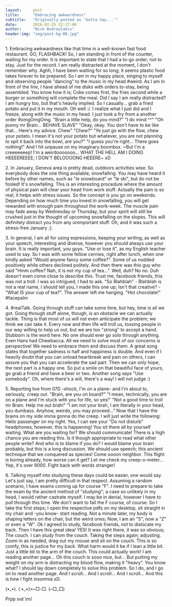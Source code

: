 ```yaml
---
layout:     post
title:      "Embracing awkwardness"
subtitle:   "Originally posted as 'Gotta Say...'"
date:       2016-02-25 22:17:00
author:     "Nick Androulakis"
header-img: "img/post-bg-06.jpg"
---
```


<p>
1. Embracing awkwardness like that time in a well-known fast food restaurant. GO, FLASHBACK! So, I am standing in front of the counter, waiting for my order. It is important to state that I had a to-go order; not to stay. Just for the record. I am really distracted at the moment, I don't remember why. Aghh, I have been waiting for so long; it seems plastic food takes forever to be prepared. So I am in my happy place, singing to myself and observing people "dancing" to the music in my head #weird. As I am in front of the line, I have ahead of me disks with orders to-stay, being assembled. You know how it is; Coke comes first, the fries second while a burger or something will complete the meal. Did I say I am really distracted? I am hungry too, but that's heavily implied. So I casually... grab a fried potato and put it in my mouth. Oh well :/. I realize what I just did and I freeze, along with the music in my head. I just took a fry from a another order #omgOmgOmg.
"Brain a little help, do you mind?"
"I do mind ^^"
"Oh punny mr Brain... BEHAVE SLAVE"
"Okay, okay. You don't have to be like that... Here's my advice. Chew"
"Chew?"
"Ye just go with the flow, chew your potato. I mean it's not your potato but whatever, you are not planning to spit it back into the bowl, are you?"
"I guess you're right... There goes nothing!"
And I hit unpause on my imaginary boombox. ~But I'm a creeeeeeep! I'm a weirdooooooo... WHAT THE HELL AM I DOING HEEEEREEEE; I DON'T BELOOOONG HEEERE~ xD</p>
<p>
2. In January, Geneva area is pretty dead, outdoors activities wise. So everybody does the one thing available; snowfalling. You may have heard it before by other names, such as "le snowboard" or "le ski", but do not be fooled! It's snowfalling. This is an interesting procedure where the amount of physical pain will clear your head from work stuff. Actually the pain is so real, it helps with stress issues. So the concept is you go on weekends. Depending on how much time you invest in snowfalling, you will get rewarded with enough pain throughout the work-week. The muscle pain may fade away by Wednesday or Thursday, but your spirit will still be crushed just in the thought of upcoming snowfalling on the slopes. This will definitely distract you from any unimportant stuff. Oh, and it was such a stress-free January ;). </p>
<p>
3. In general, I am all for using expressions, keeping your writing, as well as your speech, interesting and diverse, however you should always use your brain. It is really important, you guys. "Use or lose it", as my English teacher used to say. So I was with some fellow cernies, right after lunch, when one kindly asked "Would anyone fancy some coffee?". Some of us nodded positively while others declined politely. And then there was this guy who said "Hmm coffee? Nah, it is not my cup of tea...". Well, duh? No no. Duh doesn't even come close to describe this. Trust me, facebook friends, this was not a troll. I was so intrigued, I had to ask. "So Blahblah" - Blahblah is not a real name, I should tell you, I made this one up; Isn't that creative? - "What IS your cup of tea?". The answer left me hanging. "Hot chocolate!" #facepalm</p>
<p>
4. #realTalk. Going through stuff can take some time, but hey, time is all we got. Going through stuff alone, though, is an obstacle we can actually tackle. Thing is that most of us will not even anticipate the problem; we think we can take it. Every now and then life will troll us, tossing people in our way willing to help us out, but we are too "strong" to accept a hand. Stubborn is the word here. No one should ever go solo through anything. Even Hans had Chewbacca. All we need to solve most of our concerns is perspective! We need to embrace them and discuss them. A great song states that together sadness is half and happiness is double. And even if I heavily doubt that you can unload heartbreak and pain on others, I can assure you that you can accelerate the sad part. Then we can only hope, the next part is a happy one. So put a smile on that beautiful face of yours, go grab a friend and have a beer or two. Another song says "Use somebody". Oh, where there's a will, there's a way! I will not judge :)</p>
<p>
5. Reporting live from 07D -shock, I'm on a plane- and I'm about to, seriously, creep out. "Brain, are you on board?"
"I mean, technically, you are on a plane and I'm stuck with you for life, so yes!"
"Not a good time to troll mr Brain. Help me out brah!"
"l am not your brah, I am literally in your head, you dumbass. Anyhow, weirdo, you may proceed..."
Now that I have the brains on my side imma gonna do the creep. I will just write the following: Hello passenger on my right. Yes, I can see your "Do not disturb" headphones, however, this is happening! You sit there all by yourself waiting. What are you waiting for? We should communicate! There is a high chance you are reading this. Is it though appropriate to read what other people write? And who is to blame if you do? I would blame your brain probably, but this is a long discussion. We should use speech; this ancient technique that we conquered as species! Come oooon neighbor. This flight is boring already, how worse can it get? Let me check my creep-o-meter... Yep, it's over 9000. Fight back with words stranger! </p>
<p>
6. Talking myself into studying these days could be easier, one would say. Let's just say, I am pretty difficult in that respect. Assuming a random scenario, I have exams coming up for course "F". I need to prepare to take the exam by the ancient method of "studying"; a case so unlikely in my head, I would rather castrate myself. I may be in denial, however I have to pull through this time. We don't want to fail the F course, of course. So I take the first steps; I open the respective pdfs on my desktop, sit straight in my chair and -you know- start reading. Not a minute later, my body is shaping letters on the chair, but the weird ones; Now, I am an "S", now a "Z" or even a "W". Ok I agreed to study, facebook friends, not to dislocate my back. Then I have this great idea! YES! It was right there, it was so obvious; The couch. I can study from the couch. Taking the steps again; adjusting. Zoom in as needed, drag out my mouse and sit on the couch. This is so comfy, this is justice for my back. What harm would it be if I lean a little bit. Just a little bit to the arm of the couch. This could actually work! I am reading another page... Oh this couch is sooo nice, but... But putting my weight on my arm is distracting my blood flow, making it "heavy". You know what? I should lay down completely to solve this problem. So I do, and I go on to read another page. And I scroll... And I scroll... And I scroll... And this is how I fight insomnia xD.</p>
<p>
(•_•). ( •_•)>⌐□-□. (⌐□_□)</p>
<p>
Prpp out \m/</p>
